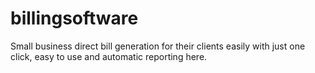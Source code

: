 # billingsoftware
Small business direct bill generation for their clients easily with just one click, easy to use and automatic reporting here.
